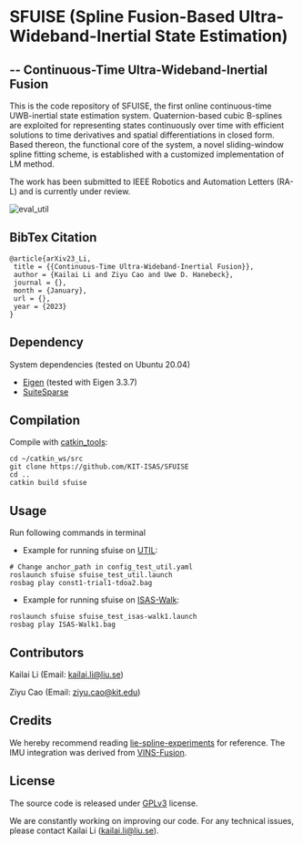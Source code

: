 # SFUISE (Spline Fusion-Based Ultra-Wideband-Inertial State Estimation)
## -- Continuous-Time Ultra-Wideband-Inertial Fusion
This is the code repository of SFUISE, the first online continuous-time UWB-inertial state estimation system. Quaternion-based cubic B-splines are exploited for representing states continuously over time with efficient solutions to time derivatives and spatial differentiations in closed form. Based thereon, the functional core of the system, a novel sliding-window spline fitting scheme, is established with a customized implementation of LM method. 

The work has been submitted to IEEE Robotics and Automation Letters (RA-L) and is currently under review. 

![eval_util](https://github.com/KIT-ISAS/SFUISE/blob/main/doc/util_sequences.gif)
## BibTex Citation
```
@article{arXiv23_Li,
 title = {{Continuous-Time Ultra-Wideband-Inertial Fusion}},
 author = {Kailai Li and Ziyu Cao and Uwe D. Hanebeck},
 journal = {},
 month = {January},
 url = {},
 year = {2023}
}
```

## Dependency
System dependencies (tested on Ubuntu 20.04)
* [Eigen](https://eigen.tuxfamily.org/index.php?title=Main_Page) (tested with Eigen 3.3.7)
* [SuiteSparse](https://people.engr.tamu.edu/davis/suitesparse.html)
## Compilation
Compile with [catkin_tools](https://catkin-tools.readthedocs.io/en/latest/index.html):
```
cd ~/catkin_ws/src
git clone https://github.com/KIT-ISAS/SFUISE
cd ..
catkin build sfuise
```
## Usage
Run following commands in terminal
* Example for running sfuise on [UTIL](https://utiasdsl.github.io/util-uwb-dataset/):
```
# Change anchor_path in config_test_util.yaml
roslaunch sfuise sfuise_test_util.launch
rosbag play const1-trial1-tdoa2.bag
```
* Example for running sfuise on [ISAS-Walk](https://github.com/KIT-ISAS/SFUISE/tree/main/dataset):
```
roslaunch sfuise sfuise_test_isas-walk1.launch
rosbag play ISAS-Walk1.bag
```
## Contributors
Kailai Li (Email: kailai.li@liu.se)

Ziyu Cao (Email: ziyu.cao@kit.edu)
## Credits
We hereby recommend reading [lie-spline-experiments](https://gitlab.com/tum-vision/lie-spline-experiments) for reference. The IMU integration was derived from [VINS-Fusion](https://github.com/HKUST-Aerial-Robotics/VINS-Fusion).
## License
The source code is released under [GPLv3](https://www.gnu.org/licenses/) license.

We are constantly working on improving our code. For any technical issues, please contact 
Kailai Li (kailai.li@liu.se).
